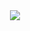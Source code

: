 <div id="header" align="center">
<img src="https://media.giphy.com/media/coxQHKASG60HrHtvkt/giphy.gif">
</div>
